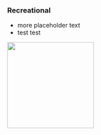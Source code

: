 <h3>Recreational</h3>

<ul>
<li>more placeholder text</li>
<li>test test</li>
</ul>

<img src="https://upload.wikimedia.org/wikipedia/commons/b/b5/Artist_drawing_%28Unsplash%29.jpg" height="200px">